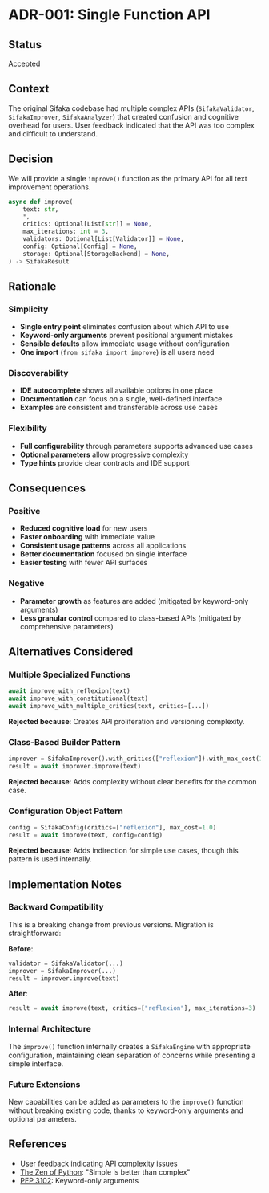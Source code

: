 # ADR-001: Single Function API

## Status
Accepted

## Context
The original Sifaka codebase had multiple complex APIs (`SifakaValidator`, `SifakaImprover`, `SifakaAnalyzer`) that created confusion and cognitive overhead for users. User feedback indicated that the API was too complex and difficult to understand.

## Decision
We will provide a single `improve()` function as the primary API for all text improvement operations.

```python
async def improve(
    text: str,
    *,
    critics: Optional[List[str]] = None,
    max_iterations: int = 3,
    validators: Optional[List[Validator]] = None,
    config: Optional[Config] = None,
    storage: Optional[StorageBackend] = None,
) -> SifakaResult
```

## Rationale

### Simplicity
- **Single entry point** eliminates confusion about which API to use
- **Keyword-only arguments** prevent positional argument mistakes
- **Sensible defaults** allow immediate usage without configuration
- **One import** (`from sifaka import improve`) is all users need

### Discoverability
- **IDE autocomplete** shows all available options in one place
- **Documentation** can focus on a single, well-defined interface
- **Examples** are consistent and transferable across use cases

### Flexibility
- **Full configurability** through parameters supports advanced use cases
- **Optional parameters** allow progressive complexity
- **Type hints** provide clear contracts and IDE support

## Consequences

### Positive
- **Reduced cognitive load** for new users
- **Faster onboarding** with immediate value
- **Consistent usage patterns** across all applications
- **Better documentation** focused on single interface
- **Easier testing** with fewer API surfaces

### Negative
- **Parameter growth** as features are added (mitigated by keyword-only arguments)
- **Less granular control** compared to class-based APIs (mitigated by comprehensive parameters)

## Alternatives Considered

### Multiple Specialized Functions
```python
await improve_with_reflexion(text)
await improve_with_constitutional(text)
await improve_with_multiple_critics(text, critics=[...])
```

**Rejected because**: Creates API proliferation and versioning complexity.

### Class-Based Builder Pattern
```python
improver = SifakaImprover().with_critics(["reflexion"]).with_max_cost(1.0)
result = await improver.improve(text)
```

**Rejected because**: Adds complexity without clear benefits for the common case.

### Configuration Object Pattern
```python
config = SifakaConfig(critics=["reflexion"], max_cost=1.0)
result = await improve(text, config=config)
```

**Rejected because**: Adds indirection for simple use cases, though this pattern is used internally.

## Implementation Notes

### Backward Compatibility
This is a breaking change from previous versions. Migration is straightforward:

**Before**:
```python
validator = SifakaValidator(...)
improver = SifakaImprover(...)
result = improver.improve(text)
```

**After**:
```python
result = await improve(text, critics=["reflexion"], max_iterations=3)
```

### Internal Architecture
The `improve()` function internally creates a `SifakaEngine` with appropriate configuration, maintaining clean separation of concerns while presenting a simple interface.

### Future Extensions
New capabilities can be added as parameters to the `improve()` function without breaking existing code, thanks to keyword-only arguments and optional parameters.

## References
- User feedback indicating API complexity issues
- [The Zen of Python](https://www.python.org/dev/peps/pep-0020/): "Simple is better than complex"
- [PEP 3102](https://www.python.org/dev/peps/pep-3102/): Keyword-only arguments
